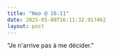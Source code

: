 ```yaml
---
title: "Neo @ 16:11"
date: 2025-05-08T16:11:32.917462
layout: post
---
```


"Je n'arrive pas à me décider."